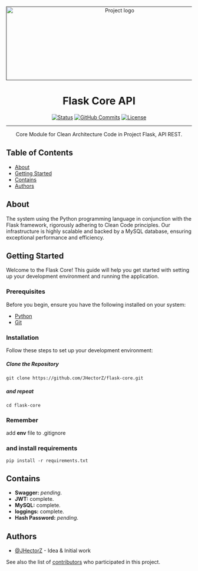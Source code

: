 <p align="center">
  <a href="" rel="noopener">
 <img width=600px height=200px src="https://flask.palletsprojects.com/en/3.0.x/_images/flask-horizontal.png" alt="Project logo"></a>
</p>

<h1 align="center">Flask Core API</h1>

<div align="center">

[![Status](https://img.shields.io/badge/status-active-success.svg)]()
[![GitHub Commits](https://img.shields.io/github/commit-activity/t/JHectorZ/flask-core)](https://github.com/JHectorZ/flask-core/commits)
[![License](https://img.shields.io/badge/license-MIT-blue.svg)](/LICENSE)

</div>

---

<p align="center"> Core Module for Clean Architecture Code in Project Flask, API REST.
    <br> 
</p>

## Table of Contents

- [About](#about)
- [Getting Started](#getting_started)
- [Contains](#contains)
- [Authors](#authors)

## About <a name = "about"></a>

The system using the Python programming language in conjunction with the Flask framework, rigorously adhering to Clean Code principles. Our infrastructure is highly scalable and backed by a MySQL database, ensuring exceptional performance and efficiency.

## Getting Started

Welcome to the Flask Core! This guide will help you get started with setting up your development environment and running the application.

### Prerequisites

Before you begin, ensure you have the following installed on your system:

- [Python](https://www.python.org/downloads/)
- [Git](https://git-scm.com/downloads)

### Installation

Follow these steps to set up your development environment:

##### Clone the Repository

```
git clone https://github.com/JHectorZ/flask-core.git
```
##### and repeat
```
cd flask-core
```

### Remember  
add **env** file to .gitignore


### and install requirements
```
pip install -r requirements.txt
```

## Contains <a name = "contains"></a>

- **Swagger:** *pending*.
- **JWT:** complete.
- **MySQL:**  complete.
- **loggings:**  complete.
- **Hash Password:** *pending*.


## Authors <a name = "authors"></a>

- [@JHectorZ](https://github.com/JHectorZ) - Idea & Initial work

See also the list of [contributors](https://github.com/JHectorZ/flask-core/contributors) who participated in this project.

